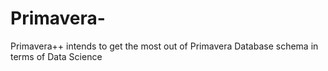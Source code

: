 # Primavera-
Primavera++ intends to get the most out of Primavera Database schema in terms of Data Science
